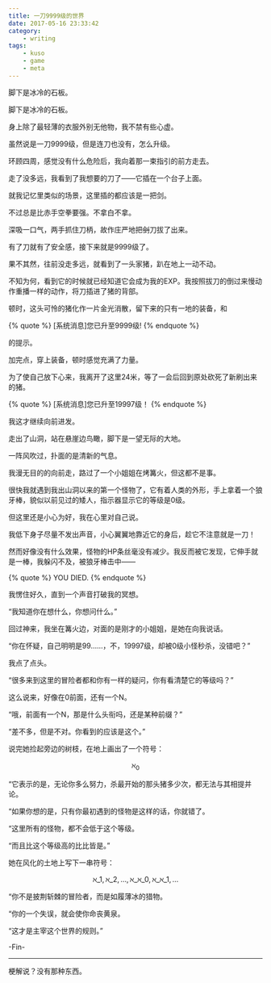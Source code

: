 ```yaml
---
title: 一刀9999级的世界
date: 2017-05-16 23:33:42
category:
    - writing
tags:
    - kuso
    - game
    - meta
---
```

脚下是冰冷的石板。
<!-- excerpt -->

脚下是冰冷的石板。

身上除了最轻薄的衣服外别无他物，我不禁有些心虚。

虽然说是一刀9999级，但是连刀也没有，怎么升级。

环顾四周，感觉没有什么危险后，我向着那一束指引的前方走去。

走了没多远，我看到了我想要的刀了——它插在一个台子上面。

就我记忆里类似的场景，这里插的都应该是一把剑。

不过总是比赤手空拳要强。不拿白不拿。

深吸一口气，两手抓住刀柄，故作庄严地把<del>剑</del>刀拔了出来。

有了刀就有了安全感，接下来就是9999级了。

果不其然，往前没走多远，就看到了一头家猪，趴在地上一动不动。

不知为何，看到它的时候就已经知道它会成为我的EXP。我按照拔刀的倒过来慢动作重播一样的动作，将刀插进了猪的背部。

顿时，这头可怜的猪化作一片金光消散，留下来的只有一地的装备，和

{% quote %}
[系统消息]您已升至9999级!
{% endquote %}

的提示。

加完点，穿上装备，顿时感觉充满了力量。

为了使自己放下心来，我离开了这里24米，等了一会后回到原处砍死了新刷出来的猪。

{% quote %}
[系统消息]您已升至19997级！
{% endquote %}

我这才继续向前进发。

走出了山洞，站在悬崖边鸟瞰，脚下是一望无际的大地。

一阵风吹过，扑面的是清新的气息。

我漫无目的的向前走，路过了一个小姐姐在烤篝火，但这都不是事。

很快我就遇到我出山洞以来的第一个怪物了，它有着人类的外形，手上拿着一个狼牙棒，貌似以前见过的矮人，指示器显示它的等级是0级。

但这里还是小心为好，我在心里对自己说。

我低下身子尽量不发出声音，小心翼翼地靠近它的身后，趁它不注意就是一刀！

然而好像没有什么效果，怪物的HP条丝毫没有减少。我反而被它发现，它伸手就是一棒，我躲闪不及，被狼牙棒击中——

{% quote %}
YOU DIED.
{% endquote %}

我愣住好久，直到一个声音打破我的冥想。

“我知道你在想什么，你想问什么。”

回过神来，我坐在篝火边，对面的是刚才的小姐姐，是她在向我说话。

“你在怀疑，自己明明是99……，不，19997级，却被0级小怪秒杀，没错吧？”

我点了点头。

“很多来到这里的冒险者都和你有一样的疑问，你有看清楚它的等级吗？”

这么说来，好像在0前面，还有一个N。

“哦，前面有一个N，那是什么头衔吗，还是某种前缀？”

“差不多，但是不对。你看到的应该是这个。”

说完她捡起旁边的树枝，在地上画出了一个符号：


$$
\aleph_0
$$


“它表示的是，无论你多么努力，杀最开始的那头猪多少次，都无法与其相提并论。

“如果你想的是，只有你最初遇到的怪物是这样的话，你就错了。

“这里所有的怪物，都不会低于这个等级。

“而且比这个等级高的比比皆是。”

她在风化的土地上写下一串符号：


$$
\aleph\_1,\aleph\_2,\ldots,\aleph\_{\aleph\_0},\aleph\_{\aleph\_1},\ldots
$$


“你不是披荆斩棘的冒险者，而是如履薄冰的猎物。

“你的一个失误，就会使你命丧黄泉。

“这才是主宰这个世界的规则。”

-Fin-

---

梗解说？没有那种东西。
